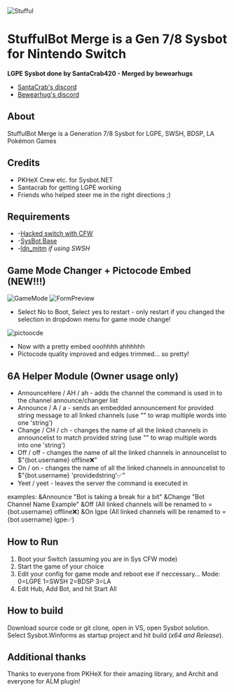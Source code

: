 ![Stufful](https://cdn.discordapp.com/attachments/733453918498979944/964983965452738620/stufful.gif)
# StuffulBot Merge is a Gen 7/8 Sysbot for Nintendo Switch

**LGPE Sysbot done by SantaCrab420 - Merged by bewearhugs**

* [SantaCrab's discord](https://www.piplup.net)
* [Bewearhug's discord](https://tiny.cc/bwhd)

## About
StuffulBot Merge is a Generation 7/8 Sysbot for LGPE, SWSH, BDSP, LA Pokémon Games

## Credits
* PKHeX Crew etc. for Sysbot.NET
* Santacrab for getting LGPE working
* Friends who helped steer me in the right directions ;)

## Requirements
* -[Hacked switch with CFW](https://nh-server.github.io/switch-guide/user_guide/getting_started/)
* -[SysBot Base](https://github.com/olliz0r/sys-botbase)
* -[ldn_mitm](https://github.com/spacemeowx2/ldn_mitm) *if using SWSH*

## Game Mode Changer + Pictocode Embed (NEW!!!)
![GameMode](https://media.discordapp.net/attachments/861058349621444648/967503425543745566/unknown.png)
![FormPreview](https://media.discordapp.net/attachments/861058349621444648/967508653487849472/unknown.png)
* Select No to Boot, Select yes to restart - only restart if you changed the selection in dropdown menu for game mode change!

![pictoocde](https://media.discordapp.net/attachments/861058349621444648/968384357821722634/reeee.png)
- Now with a pretty embed ooohhhh ahhhhhh
- Pictocode quality improved and edges trimmed... so pretty!

## 6A Helper Module (Owner usage only)
* AnnounceHere / AH / ah - adds the channel the command is used in to the channel announce/changer list
* Announce / A / a - sends an embedded announcement for provided string message to all linked channels (use "" to wrap multiple words into one 'string')
* Change / CH / ch - changes the name of all the linked channels in announcelist to match provided string (use "" to wrap multiple words into one 'string')
* Off / off - changes the name of all the linked channels in announcelist to $"{bot.username} offline❌"
* On / on - changes the name of all the linked channels in announcelist to $"{bot.username} 'providedstring'✅"
* Yeet / yeet - leaves the server the command is executed in

examples:
&Announce "Bot is taking a break for a bit"
&Change "Bot Channel Name Example"
&Off (All linked channels will be renamed to = {bot.username} offline❌)
&On lgpe (All linked channels will be renamed to = {bot.username} lgpe✅)

## How to Run
1. Boot your Switch (assuming you are in Sys CFW mode)
2. Start the game of your choice
3. Edit your config for game mode and reboot exe if neccessary...  Mode:  0=LGPE 1=SWSH 2=BDSP 3=LA
5. Edit Hub, Add Bot, and hit Start All

## How to build
Download source code or git clone, open in VS, open Sysbot solution. Select Sysbot.Winforms as startup project and hit build (*x64 and Release*).

## Additional thanks
Thanks to everyone from PKHeX for their amazing library, and Archit and everyone for ALM plugin!
